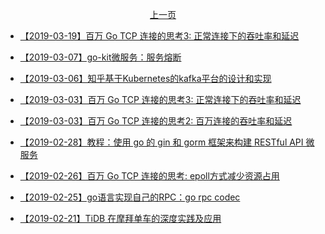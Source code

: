 <p align="center"><a href="./page-003.md">上一页</a></p>

- [【2019-03-19】百万 Go TCP 连接的思考3: 正常连接下的吞吐率和延迟](https://colobu.com/2019/02/28/1m-go-tcp-connection-3/)

- [【2019-03-07】go-kit微服务：服务熔断](https://juejin.im/post/5c7e564651882546c846c101)

- [【2019-03-06】知乎基于Kubernetes的kafka平台的设计和实现](https://mp.weixin.qq.com/s/J6Rf0x2WQcGVWysf0R4-YA)

- [【2019-03-03】百万 Go TCP 连接的思考3: 正常连接下的吞吐率和延迟](https://colobu.com/2019/02/28/1m-go-tcp-connection-3/)

- [【2019-03-03】百万 Go TCP 连接的思考2: 百万连接的吞吐率和延迟](https://colobu.com/2019/02/27/1m-go-tcp-connection-2/)

- [【2019-02-28】教程：使用 go 的 gin 和 gorm 框架来构建 RESTful API 微服务
](https://learnku.com/golang/t/24598)

- [【2019-02-26】百万 Go TCP 连接的思考: epoll方式减少资源占用](https://colobu.com/2019/02/23/1m-go-tcp-connection/)

- [【2019-02-25】go语言实现自己的RPC：go rpc codec](https://juejin.im/post/5c4d7005f265da61223ab198)

- [【2019-02-21】TiDB 在摩拜单车的深度实践及应用](https://mp.weixin.qq.com/s/tXlli0-egrzXiX1__GuMPA)
